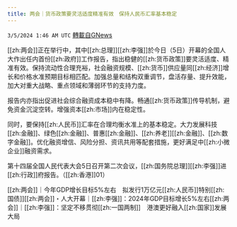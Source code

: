 ```yaml
---
title: 两会｜货币政策要灵活适度精准有效　保持人民币汇率基本稳定
---
```

`3/5/2024 1:46 AM UTC` [轉載自GNews](https://gnews.org/articles/2365396)

[[zh:两会]]正在举行中，其中[[zh:总理]][[zh:李强]]於今日（5日）开幕的全国人大作出任内首份[[zh:政府]]工作报告，指出稳健的[[zh:货币政策]]要灵活适度、精准有效。保持流动性合理充裕，社会融资规模、[[zh:货币]]供应量同[[zh:经济]]增长和价格水准预期目标相匹配。加强总量和结构双重调节，盘活存量、提升效能，加大对重大战略、重点领域和薄弱环节的支持力度。

报告内亦指出促进社会综合融资成本稳中有降。畅通[[zh:货币政策]]传导机制，避免资金沉淀空转。增强资本[[zh:市场]]内在稳定性。

同时，要保持[[zh:人民币]]汇率在合理均衡水准上的基本稳定。大力发展科技[[zh:金融]]、绿色[[zh:金融]]、普惠[[zh:金融]]、[[zh:养老]][[zh:金融]]、[[zh:数字金融]]。优化融资增信、风险分担、资讯共用等配套措施，更好满足中[[zh:小微企业]]融资需求。

第十四届全国人民代表大会5日召开第二次会议，[[zh:国务院总理]][[zh:李强]]进[[zh:行政]]府报告。（[[zh:香港]]01）

[[zh:两会]]｜今年GDP增长目标5%左右　拟发行1万亿元[[zh:人民币]]特别[[zh:国债]][[zh:两会]]・人大开幕｜[[zh:李强]]：2024年GDP目标增长5%左右[[zh:两会]]｜[[zh:李强]]：坚定不移贯彻[[zh:一国两制]]　港澳更好融入[[zh:国家]]发展大局
